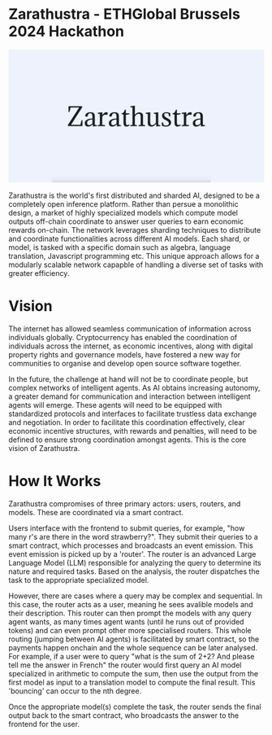 # Zarathustra - ETHGlobal Brussels 2024 Hackathon

![Banner](image-documentation/banner.png)

Zarathustra is the world's first distributed and sharded AI, designed to be a completely open inference platform. Rather than persue a monolithic design, a market of highly specialized models which compute model outputs off-chain coordinate to answer user queries to earn economic rewards on-chain. The network leverages sharding techniques to distribute and coordinate functionalities across different AI models. Each shard, or model, is tasked with a specific domain such as algebra, language translation, Javascript programming etc. This unique approach allows for a modularly scalable network capapble of handling a diverse set of tasks with greater efficiency. 

# Vision

The internet has allowed seamless communication of information across individuals globally. Cryptocurrency has enabled the coordination of individuals across the internet, as economic incentives, along with digital property rights and governance models, have fostered a new way for communities to organise and develop open source software together.

In the future, the challenge at hand will not be to coordinate people, but complex networks of intelligent agents. As AI obtains increasing autonomy, a greater demand for communication and interaction between intelligent agents will emerge. These agents will need to be equipped with standardized protocols and interfaces to facilitate trustless data exchange and negotiation. In order to facilitate this coordination effectively, clear economic incentive structures, with rewards and penalties, will need to be defined to ensure strong coordination amongst agents. This is the core vision of Zarathustra.

# How It Works

Zarathustra compromises of three primary actors: users, routers, and models. These are coordinated via a smart contract.

Users interface with the frontend to submit queries, for example, "how many r's are there in the word strawberry?". They submit their queries to a smart contract, which processes and broadcasts an event emission. This event emission is picked up by a 'router'. The router is an advanced Large Language Model (LLM) responsible for analyzing the query to determine its nature and required tasks. Based on the analysis, the router dispatches the task to the appropriate specialized model.

However, there are cases where a query may be complex and sequential. In this case, the router acts as a user, meaning he sees avalible models and their description. This router can then prompt the models with any query agent wants, as many times agent wants (until he runs out of provided tokens) and can even prompt other more specialised routers. This whole routing (jumping between AI agents) is facilitated by smart contract, so the payments happen onchain and the whole sequence can be later analysed. For example, if a user were to query "what is the sum of 2+2? And please tell me the answer in French" the router would first query an AI model specialized in arithmetic to compute the sum, then use the output from the first model as input to a translation model to compute the final result. This 'bouncing' can occur to the nth degree.

Once the appropriate model(s) complete the task, the router sends the final output back to the smart contract, who broadcasts the answer to the frontend for the user. 
